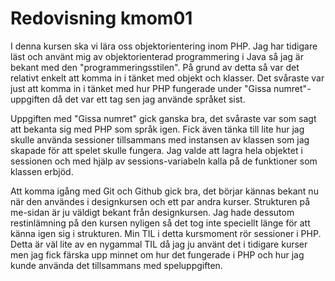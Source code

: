 ---
---
Redovisning kmom01
=========================

I denna kursen ska vi lära oss objektorientering inom PHP. Jag har tidigare läst och använt mig av objektorienterad programmering i Java så jag är bekant med den "programmeringsstilen". På grund av detta så var det relativt enkelt att komma in i tänket med objekt och klasser. Det svåraste var just att komma in i tänket med hur PHP fungerade under "Gissa numret"-uppgiften då det var ett tag sen jag använde språket sist.

Uppgiften med "Gissa numret" gick ganska bra, det svåraste var som sagt att bekanta sig med PHP som språk igen. Fick även tänka till lite hur jag skulle använda sessioner tillsammans med instansen av klassen som jag skapade för att spelet skulle fungera. Jag valde att lagra hela objektet i sessionen och med hjälp av sessions-variabeln kalla på de funktioner som klassen erbjöd.

Att komma igång med Git och Github gick bra, det börjar kännas bekant nu när den användes i designkursen och ett par andra kurser. Strukturen på me-sidan är ju väldigt bekant från designkursen. Jag hade dessutom restinlämning på den kursen nyligen så det tog inte speciellt länge för att känna igen sig i strukturen. Min TIL i detta kursmoment rör sessioner i PHP. Detta är väl lite av en nygammal TIL då jag ju använt det i tidigare kurser men jag fick färska upp minnet om hur det fungerade i PHP och hur jag kunde använda det tillsammans med speluppgiften. 
